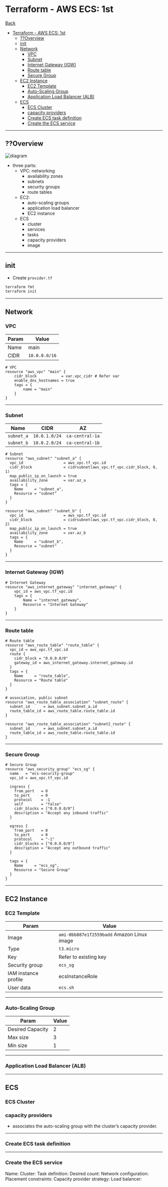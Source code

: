 # Terraform - AWS ECS: 1st

[Back](../../README.md)

- [Terraform - AWS ECS: 1st](#terraform---aws-ecs-1st)
  - [??Overview](#overview)
  - [init](#init)
  - [Network](#network)
    - [VPC](#vpc)
    - [Subnet](#subnet)
    - [Internet Gateway (IGW)](#internet-gateway-igw)
    - [Route table](#route-table)
    - [Secure Group](#secure-group)
  - [EC2 Instance](#ec2-instance)
    - [EC2 Template](#ec2-template)
    - [Auto-Scaling Group](#auto-scaling-group)
    - [Application Load Balancer (ALB)](#application-load-balancer-alb)
  - [ECS](#ecs)
    - [ECS Cluster](#ecs-cluster)
    - [capacity providers](#capacity-providers)
    - [Create ECS task definition](#create-ecs-task-definition)
    - [Create the ECS service](#create-the-ecs-service)

---

## ??Overview

![diagram](./pic/diagram.jpg)

- three parts:
  - VPC: networking
    - availability zones
    - subnets
    - security groups
    - route tables
  - EC2:
    - auto-scaling groups
    - application load balancer
    - EC2 instance
  - ECS
    - cluster
    - services
    - tasks
    - capacity providers
    - image

---

## init

- Create `provider.tf`

```sh
terraform fmt
terraform init
```

---

## Network

### VPC

| Param | Value         |
| ----- | ------------- |
| Name  | main          |
| CIDR  | `10.0.0.0/16` |

```hcl
# VPC
resource "aws_vpc" "main" {
    cidr_block           = var.vpc_cidr # Refer var
    enable_dns_hostnames = true
    tags = {
        name = "main"
    }
}
```

---

### Subnet

| Name       | CIDR          | AZ              |
| ---------- | ------------- | --------------- |
| `subnet_a` | `10.0.1.0/24` | `ca-central-1a` |
| `subnet_b` | `10.0.2.0/24` | `ca-central-1b` |

```hcl
# Subnet
resource "aws_subnet" "subnet_a" {
  vpc_id                  = aws_vpc.tf_vpc.id
  cidr_block              = cidrsubnet(aws_vpc.tf_vpc.cidr_block, 8, 1)
  map_public_ip_on_launch = true
  availability_zone       = var.az_a
  tags = {
    Name     = "subnet_a",
    Resource = "subnet"
  }
}

resource "aws_subnet" "subnet_b" {
  vpc_id                  = aws_vpc.tf_vpc.id
  cidr_block              = cidrsubnet(aws_vpc.tf_vpc.cidr_block, 8, 2)
  map_public_ip_on_launch = true
  availability_zone       = var.az_b
  tags = {
    Name     = "subnet_b",
    Resource = "subnet"
  }
}
```

---

### Internet Gateway (IGW)

```hcl
# Internet Gateway
resource "aws_internet_gateway" "internet_gateway" {
    vpc_id = aws_vpc.tf_vpc.id
    tags = {
        Name = "internet_gateway",
        Resource = "Internet Gateway"
    }
}
```

---

### Route table

```hcl
# Route table
resource "aws_route_table" "route_table" {
  vpc_id = aws_vpc.tf_vpc.id
  route {
    cidr_block = "0.0.0.0/0"
    gateway_id = aws_internet_gateway.internet_gateway.id
  }
  tags = {
    Name     = "route_table",
    Resource = "Route table"
  }
}

# association, public subnet
resource "aws_route_table_association" "subnet_route" {
  subnet_id      = aws_subnet.subnet_a.id
  route_table_id = aws_route_table.route_table.id
}

resource "aws_route_table_association" "subnet2_route" {
  subnet_id      = aws_subnet.subnet_a.id
  route_table_id = aws_route_table.route_table.id
}
```

---

### Secure Group

```hcl
# Secure Group
resource "aws_security_group" "ecs_sg" {
  name   = "ecs-security-group"
  vpc_id = aws_vpc.tf_vpc.id

  ingress {
    from_port   = 0
    to_port     = 0
    protocol    = -1
    self        = "false"
    cidr_blocks = ["0.0.0.0/0"]
    description = "Accept any inbound traffic"
  }

  egress {
    from_port   = 0
    to_port     = 0
    protocol    = "-1"
    cidr_blocks = ["0.0.0.0/0"]
    description = "Accept any outbound traffic"
  }

  tags = {
    Name     = "ecs_sg",
    Resource = "Secure Group"
  }
}
```

---

## EC2 Instance

### EC2 Template

| Param                | Value                                      |
| -------------------- | ------------------------------------------ |
| Image                | `ami-0bb887e1f2559badd` Amazon Linux image |
| Type                 | `t3.micro`                                 |
| Key                  | Refer to existing key                      |
| Security group       | `ecs_sg`                                   |
| IAM instance profile | ecsInstanceRole                            |
| User data            | `ecs.sh`                                   |

---

### Auto-Scaling Group

| Param            | Value |
| ---------------- | ----- |
| Desired Capacity | 2     |
| Max size         | 3     |
| Min size         | 1     |

---

### Application Load Balancer (ALB)

---

## ECS

### ECS Cluster

### capacity providers

- associates the auto-scaling group with the cluster’s capacity provider.

---

### Create ECS task definition

---

### Create the ECS service

Name:
Cluster:
Task definition:
Desired count:
Network configuration:
Placement constraints:
Capacity provider strategy:
Load balancer:
